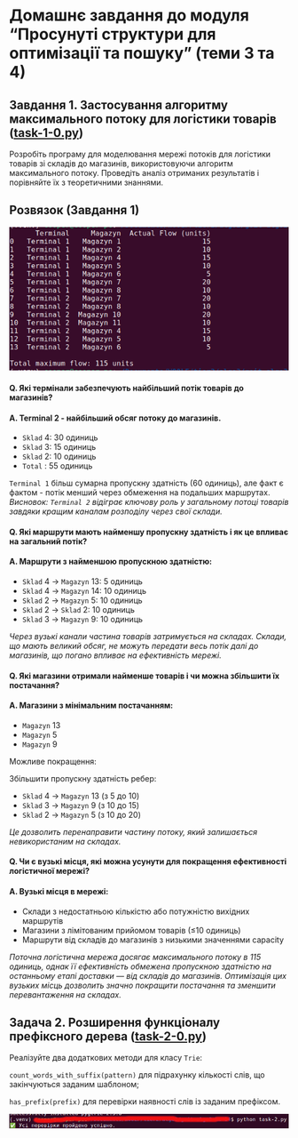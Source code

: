 # Домашнє завдання до модуля “Просунуті структури для оптимізації та пошуку” (теми 3 та 4)

## Завдання 1. Застосування алгоритму максимального потоку для логістики товарів ([task-1-0.py](./task-1-0.py))

Розробіть програму для моделювання мережі потоків для логістики товарів зі складів до магазинів, використовуючи алгоритм максимального потоку. Проведіть аналіз отриманих результатів і порівняйте їх з теоретичними знаннями.

## Розвязок (Завдання 1)

![resultat of task 1](./task-1-0.png)

#### Q. Які термінали забезпечують найбільший потік товарів до магазинів?

#### A. Terminal 2 - найбільший обсяг потоку до магазинів.

- `Sklad` 4: 30 одиниць
- `Sklad` 3: 15 одиниць
- `Sklad` 2: 10 одиниць
- `Total` : 55 одиниць

`Terminal 1` більш сумарна пропускну здатність (60 одиниць), але факт є фактом - потік менший через обмеження на подальших маршрутах.
<i>Висновок: `Terminal 2` відіграє ключову роль у загальному потоці товарів завдяки кращим каналам розподілу через свої склади.</i>

#### Q. Які маршрути мають найменшу пропускну здатність і як це впливає на загальний потік?

#### A. Маршрути з найменшою пропускною здатністю:

- `Sklad` 4 -> `Magazyn` 13: 5 одиниць
- `Sklad` 4 -> `Magazyn` 14: 10 одиниць
- `Sklad` 2 -> `Magazyn` 5: 10 одиниць
- `Sklad` 2 -> `Sklad` 2: 10 одиниць
- `Sklad` 3 -> `Magazyn` 9: 10 одиниць

<i>Через вузькі канали частина товарів затримується на складах. Склади, що мають великий обсяг, не можуть передати весь потік далі до магазинів, що погано впливає на ефективність мережі.</i>

#### Q. Які магазини отримали найменше товарів і чи можна збільшити їх постачання?

#### A. Магазини з мінімальним постачанням:

- `Magazyn` 13
- `Magazyn` 5
- `Magazyn` 9

Можливе покращення:

Збільшити пропускну здатність ребер:

- `Sklad` 4 -> `Magazyn` 13 (з 5 до 10)
- `Sklad` 3 -> `Magazyn` 9 (з 10 до 15)
- `Sklad` 2 -> `Magazyn` 5 (з 10 до 20)

<i>Це дозволить перенаправити частину потоку, який залишається невикористаним на складах.</i>

#### Q. Чи є вузькі місця, які можна усунути для покращення ефективності логістичної мережі?

#### A. Вузькі місця в мережі:

- Склади з недостатньою кількістю або потужністю вихідних маршрутів
- Магазини з лімітованим прийомом товарів (≤10 одиниць)
- Маршрути від складів до магазинів з низькими значеннями capacity

<i>Поточна логістична мережа досягає максимального потоку в 115 одиниць, однак її ефективність обмежена пропускною здатністю на останньому етапі доставки — від складів до магазинів. Оптимізація цих вузьких місць дозволить значно покращити постачання та зменшити перевантаження на складах.</i>

## Задача 2. Розширення функціоналу префіксного дерева ([task-2-0.py](./task-2-0.py))

Реалізуйте два додаткових методи для класу `Trie`:

`count_words_with_suffix(pattern)` для підрахунку кількості слів, що закінчуються заданим шаблоном;

`has_prefix(prefix)` для перевірки наявності слів із заданим префіксом.

![result of task 2](./task-2-0.png)
